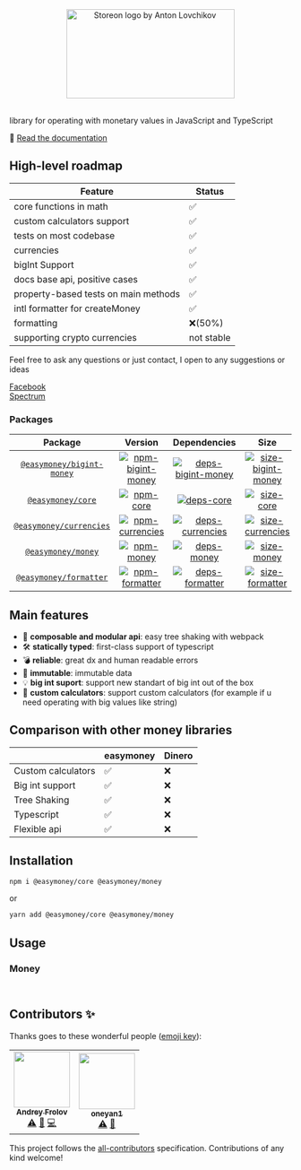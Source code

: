 <div align="center" text-align="center">
  <img src="https://easy-money.now.sh/img/logo.png" align="center"
     alt="Storeon logo by Anton Lovchikov" width="300" height="159"></img>     
     <br></br>
</div>


library for operating with monetary values in JavaScript and TypeScript

📖 [Read the documentation](https://easymoney.now.sh/docs/introduction/getting-started)

## High-level roadmap

| Feature                              | Status     |
| ------------------------------------ | ---------- |
| core functions in math               | ✅          |
| custom calculators support           | ✅          |
| tests on most codebase               | ✅          |
| currencies                           | ✅          |
| bigInt Support                       | ✅          |
| docs base api, positive cases        | ✅          |
| property-based tests on main methods | ✅          |
| intl formatter for createMoney       | ✅          |
| formatting                           | ❌(50%)     |
| supporting crypto currencies         | not stable |

Feel free to ask any questions or just contact, I open to any suggestions or ideas

[Facebook](https://www.facebook.com/andrey.frolov.94617)    
[Spectrum](https://spectrum.chat/easymoney)

### Packages

|           Package           |                 Version                  |                Dependencies                |                   Size                   |
| :-------------------------: | :--------------------------------------: | :----------------------------------------: | :--------------------------------------: |
| [`@easymoney/bigint-money`] | [![npm-bigint-money]][pack-bigint-money] | [![deps-bigint-money]][david-bigint-money] | [![size-bigint-money]][pho-bigint-money] |
|     [`@easymoney/core`]     |         [![npm-core]][pack-core]         |         [![deps-core]][david-core]         |         [![size-core]][pho-core]         |
|  [`@easymoney/currencies`]  |   [![npm-currencies]][pack-currencies]   |   [![deps-currencies]][david-currencies]   |   [![size-currencies]][pho-currencies]   |
|    [`@easymoney/money`]     |        [![npm-money]][pack-money]        |        [![deps-money]][david-money]        |        [![size-money]][pho-money]        |
|  [`@easymoney/formatter`]   |    [![npm-formatter]][pack-formatter]    |    [![deps-formatter]][david-formatter]    |    [![size-formatter]][pho-formatter]    |

[`@easymoney/bigint-money`]: https://github.com/frolovdev/easymoney/tree/master/packages/bigint-money
[npm-bigint-money]: https://img.shields.io/npm/v/@easymoney/bigint-money?color=blue
[pack-bigint-money]: https://www.npmjs.com/package/@easymoney/bigint-money
[deps-bigint-money]: https://david-dm.org/frolovdev/easymoney/status.svg?path=packages/bigint-money
[david-bigint-money]: https://david-dm.org/frolovdev/easymoney?path=packages/bigint-money
[size-bigint-money]: https://img.shields.io/bundlephobia/minzip/@easymoney/bigint-money
[pho-bigint-money]: https://bundlephobia.com/result?p=@easymoney/bigint-money

[`@easymoney/core`]: https://github.com/frolovdev/easymoney/tree/master/packages/core
[npm-core]: https://img.shields.io/npm/v/@easymoney/core?color=blue
[pack-core]: https://www.npmjs.com/package/@easymoney/core
[deps-core]: https://david-dm.org/frolovdev/easymoney/status.svg?path=packages/core
[david-core]: https://david-dm.org/frolovdev/easymoney?path=packages/core
[size-core]: https://img.shields.io/bundlephobia/minzip/@easymoney/core
[pho-core]: https://bundlephobia.com/result?p=@easymoney/core

[`@easymoney/currencies`]: https://github.com/frolovdev/easymoney/tree/master/packages/currencies
[npm-currencies]: https://img.shields.io/npm/v/@easymoney/currencies?color=blue
[pack-currencies]: https://www.npmjs.com/package/@easymoney/currencies
[deps-currencies]: https://david-dm.org/frolovdev/easymoney/status.svg?path=packages/currencies
[david-currencies]: https://david-dm.org/frolovdev/easymoney?path=packages/currencies
[size-currencies]: https://img.shields.io/bundlephobia/minzip/@easymoney/currencies
[pho-currencies]: https://bundlephobia.com/result?p=@easymoney/currencies

[`@easymoney/money`]: https://github.com/frolovdev/easymoney/tree/master/packages/money
[npm-money]: https://img.shields.io/npm/v/@easymoney/money?color=blue
[pack-money]: https://www.npmjs.com/package/@easymoney/money
[deps-money]: https://david-dm.org/frolovdev/easymoney/status.svg?path=packages/money
[david-money]: https://david-dm.org/frolovdev/easymoney?path=packages/money
[size-money]: https://img.shields.io/bundlephobia/minzip/@easymoney/money
[pho-money]: https://bundlephobia.com/result?p=@easymoney/money

[`@easymoney/formatter`]: https://github.com/frolovdev/easymoney/tree/master/packages/formatter
[npm-formatter]: https://img.shields.io/npm/v/@easymoney/formatter?color=blue
[pack-formatter]: https://www.npmjs.com/package/@easymoney/formatter
[deps-formatter]: https://david-dm.org/frolovdev/easymoney/status.svg?path=packages/formatter
[david-formatter]: https://david-dm.org/frolovdev/easymoney?path=packages/formatter
[size-formatter]: https://img.shields.io/bundlephobia/minzip/@easymoney/formatter
[pho-formatter]: https://bundlephobia.com/result?p=@easymoney/formatter

## Main features

- 🎁 **composable and modular api**: easy tree shaking with webpack
- 🛠 **statically typed**: first-class support of typescript
- 💣 **reliable**: great dx and human readable errors
- 🎁 **immutable**: immutable data
- 💡 **big int suport**: support new standart of big int out of the box
- 🧮 **custom calculators**: support custom calculators (for example if u need operating with big values like string) 

## Comparison with other money libraries

|                    | easymoney | Dinero |
| ------------------ | --------- | ------ |
| Custom calculators | ✅         | ❌      |
| Big int support    | ✅         | ❌      |
| Tree Shaking       | ✅         | ❌      |
| Typescript         | ✅         | ❌      |
| Flexible api       | ✅         | ❌      |

## Installation

```sh
npm i @easymoney/core @easymoney/money
```

or

```sh
yarn add @easymoney/core @easymoney/money
```

## Usage


### Money
```js

```
```js

```

## Contributors ✨

Thanks goes to these wonderful people ([emoji key](https://allcontributors.org/docs/en/emoji-key)):

<!-- ALL-CONTRIBUTORS-LIST:START - Do not remove or modify this section -->
<!-- prettier-ignore-start -->
<!-- markdownlint-disable -->
<table>
  <tr>
    <td align="center"><a href="https://www.linkedin.com/in/andrey-frolov-3b8579155/"><img src="https://avatars1.githubusercontent.com/u/30667180?v=4" width="100px;" alt=""/><br /><sub><b>Andrey Frolov</b></sub></a><br /><a href="https://github.com/frolovdev/easy-money/commits?author=frolovdev" title="Tests">⚠️</a> <a href="https://github.com/frolovdev/easy-money/commits?author=frolovdev" title="Documentation">📖</a> <a href="https://github.com/frolovdev/easy-money/commits?author=frolovdev" title="Code">💻</a></td>
    <td align="center"><a href="https://github.com/oneyan1"><img src="https://avatars1.githubusercontent.com/u/45971627?v=4" width="100px;" alt=""/><br /><sub><b>oneyan1</b></sub></a><br /><a href="https://github.com/frolovdev/easy-money/commits?author=oneyan1" title="Tests">⚠️</a> <a href="https://github.com/frolovdev/easy-money/commits?author=oneyan1" title="Documentation">📖</a></td>
  </tr>
</table>

<!-- markdownlint-enable -->
<!-- prettier-ignore-end -->
<!-- ALL-CONTRIBUTORS-LIST:END -->

This project follows the [all-contributors](https://github.com/all-contributors/all-contributors) specification. Contributions of any kind welcome!